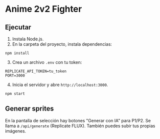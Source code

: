 # Anime 2v2 Fighter

## Ejecutar

1. Instala Node.js.
2. En la carpeta del proyecto, instala dependencias:

```
npm install
```

3. Crea un archivo `.env` con tu token:

```
REPLICATE_API_TOKEN=tu_token
PORT=3000
```

4. Inicia el servidor y abre `http://localhost:3000`.

```
npm start
```

## Generar sprites
En la pantalla de selección hay botones "Generar con IA" para P1/P2. Se llama a `/api/generate` (Replicate FLUX). También puedes subir tus propias imágenes.


